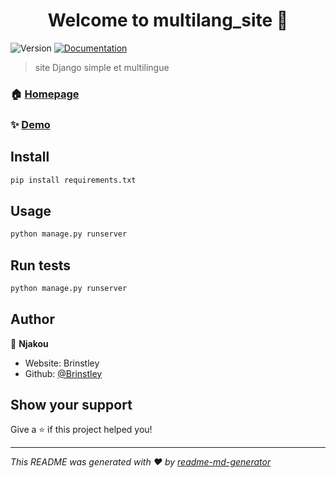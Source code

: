 <h1 align="center">Welcome to multilang_site 👋</h1>
<p>
  <img alt="Version" src="https://img.shields.io/badge/version-0.0.1-blue.svg?cacheSeconds=2592000" />
  <a href="https://github.com/brinstley/multilang_site/blob/main/documentation" target="_blank">
    <img alt="Documentation" src="https://img.shields.io/badge/documentation-yes-brightgreen.svg" />
  </a>
</p>

> site Django simple et multilingue

### 🏠 [Homepage](https://multilang-site-gq41.onrender.com/)

### ✨ [Demo](https://multilang-site-gq41.onrender.com)

## Install

```sh
pip install requirements.txt
```

## Usage

```sh
python manage.py runserver
```

## Run tests

```sh
python manage.py runserver
```

## Author

👤 **Njakou**

* Website: Brinstley
* Github: [@Brinstley](https://github.com/Brinstley)

## Show your support

Give a ⭐️ if this project helped you!

***
_This README was generated with ❤️ by [readme-md-generator](https://github.com/kefranabg/readme-md-generator)_